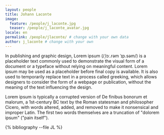 ```yaml
---
layout: people
title: Johann Laconte
image:
  feature: /people/j_laconte.jpg 
  teaser: /people/j_laconte_avatar.jpg 
locale: en
permalink: /people/jlaconte/ # change with your own data
author: j_laconte # change with your own 
---
```


In publishing and graphic design, Lorem ipsum (/ˌlɔː.rəm ˈɪp.səm/) is a placeholder text commonly used to demonstrate the visual form of a document or a typeface without relying on meaningful content. Lorem ipsum may be used as a placeholder before final copy is available. It is also used to temporarily replace text in a process called greeking, which allows designers to consider the form of a webpage or publication, without the meaning of the text influencing the design.

Lorem ipsum is typically a corrupted version of De finibus bonorum et malorum, a 1st-century BC text by the Roman statesman and philosopher Cicero, with words altered, added, and removed to make it nonsensical and improper Latin. The first two words themselves are a truncation of "dolorem ipsum" ("pain itself").

{% bibliography --file JL %}
